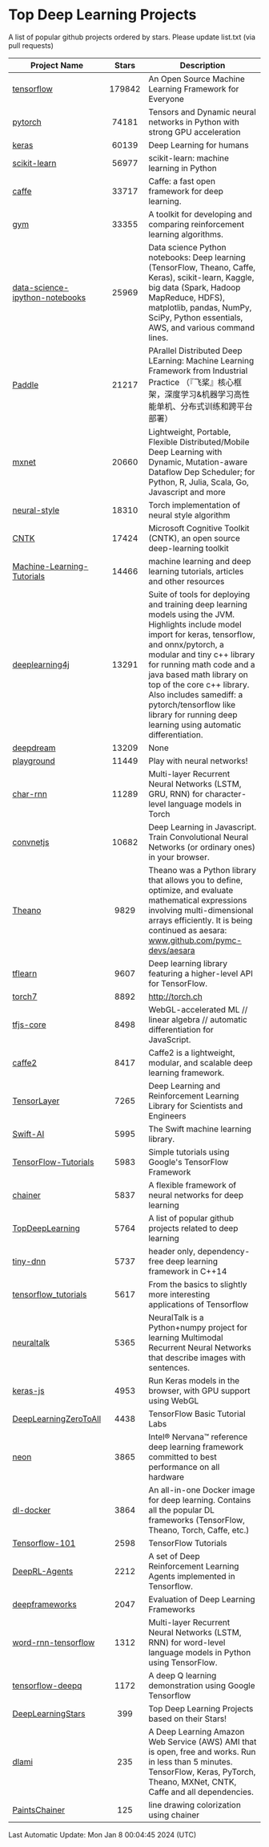 # Top Deep Learning Projects
A list of popular github projects ordered by stars.
Please update list.txt (via pull requests)

|Project Name| Stars | Description |
| ---------- |:-----:| ----------- |
| [tensorflow](https://github.com/tensorflow/tensorflow) | 179842 | An Open Source Machine Learning Framework for Everyone |
| [pytorch](https://github.com/pytorch/pytorch) | 74181 | Tensors and Dynamic neural networks in Python with strong GPU acceleration |
| [keras](https://github.com/keras-team/keras) | 60139 | Deep Learning for humans |
| [scikit-learn](https://github.com/scikit-learn/scikit-learn) | 56977 | scikit-learn: machine learning in Python |
| [caffe](https://github.com/BVLC/caffe) | 33717 | Caffe: a fast open framework for deep learning. |
| [gym](https://github.com/openai/gym) | 33355 | A toolkit for developing and comparing reinforcement learning algorithms. |
| [data-science-ipython-notebooks](https://github.com/donnemartin/data-science-ipython-notebooks) | 25969 | Data science Python notebooks: Deep learning (TensorFlow, Theano, Caffe, Keras), scikit-learn, Kaggle, big data (Spark, Hadoop MapReduce, HDFS), matplotlib, pandas, NumPy, SciPy, Python essentials, AWS, and various command lines. |
| [Paddle](https://github.com/PaddlePaddle/Paddle) | 21217 | PArallel Distributed Deep LEarning: Machine Learning Framework from Industrial Practice （『飞桨』核心框架，深度学习&机器学习高性能单机、分布式训练和跨平台部署） |
| [mxnet](https://github.com/apache/mxnet) | 20660 | Lightweight, Portable, Flexible Distributed/Mobile Deep Learning with Dynamic, Mutation-aware Dataflow Dep Scheduler; for Python, R, Julia, Scala, Go, Javascript and more |
| [neural-style](https://github.com/jcjohnson/neural-style) | 18310 | Torch implementation of neural style algorithm |
| [CNTK](https://github.com/microsoft/CNTK) | 17424 | Microsoft Cognitive Toolkit (CNTK), an open source deep-learning toolkit |
| [Machine-Learning-Tutorials](https://github.com/ujjwalkarn/Machine-Learning-Tutorials) | 14466 | machine learning and deep learning tutorials, articles and other resources  |
| [deeplearning4j](https://github.com/deeplearning4j/deeplearning4j) | 13291 | Suite of tools for deploying and training deep learning models using the JVM. Highlights include model import for keras, tensorflow, and onnx/pytorch, a modular and tiny c++ library for running math code and a java based math library on top of the core c++ library. Also includes samediff: a pytorch/tensorflow like library for running deep learning using automatic differentiation. |
| [deepdream](https://github.com/google/deepdream) | 13209 | None |
| [playground](https://github.com/tensorflow/playground) | 11449 | Play with neural networks! |
| [char-rnn](https://github.com/karpathy/char-rnn) | 11289 | Multi-layer Recurrent Neural Networks (LSTM, GRU, RNN) for character-level language models in Torch |
| [convnetjs](https://github.com/karpathy/convnetjs) | 10682 | Deep Learning in Javascript. Train Convolutional Neural Networks (or ordinary ones) in your browser. |
| [Theano](https://github.com/Theano/Theano) | 9829 | Theano was a Python library that allows you to define, optimize, and evaluate mathematical expressions involving multi-dimensional arrays efficiently. It is being continued as aesara: www.github.com/pymc-devs/aesara |
| [tflearn](https://github.com/tflearn/tflearn) | 9607 | Deep learning library featuring a higher-level API for TensorFlow. |
| [torch7](https://github.com/torch/torch7) | 8892 | http://torch.ch |
| [tfjs-core](https://github.com/tensorflow/tfjs-core) | 8498 | WebGL-accelerated ML // linear algebra // automatic differentiation for JavaScript. |
| [caffe2](https://github.com/facebookarchive/caffe2) | 8417 | Caffe2 is a lightweight, modular, and scalable deep learning framework. |
| [TensorLayer](https://github.com/tensorlayer/TensorLayer) | 7265 | Deep Learning and Reinforcement Learning Library for Scientists and Engineers  |
| [Swift-AI](https://github.com/Swift-AI/Swift-AI) | 5995 | The Swift machine learning library. |
| [TensorFlow-Tutorials](https://github.com/nlintz/TensorFlow-Tutorials) | 5983 | Simple tutorials using Google's TensorFlow Framework |
| [chainer](https://github.com/chainer/chainer) | 5837 | A flexible framework of neural networks for deep learning |
| [TopDeepLearning](https://github.com/aymericdamien/TopDeepLearning) | 5764 | A list of popular github projects related to deep learning |
| [tiny-dnn](https://github.com/tiny-dnn/tiny-dnn) | 5737 | header only, dependency-free deep learning framework in C++14 |
| [tensorflow_tutorials](https://github.com/pkmital/tensorflow_tutorials) | 5617 | From the basics to slightly more interesting applications of Tensorflow |
| [neuraltalk](https://github.com/karpathy/neuraltalk) | 5365 | NeuralTalk is a Python+numpy project for learning Multimodal Recurrent Neural Networks that describe images with sentences. |
| [keras-js](https://github.com/transcranial/keras-js) | 4953 | Run Keras models in the browser, with GPU support using WebGL |
| [DeepLearningZeroToAll](https://github.com/hunkim/DeepLearningZeroToAll) | 4438 | TensorFlow Basic Tutorial Labs |
| [neon](https://github.com/NervanaSystems/neon) | 3865 | Intel® Nervana™ reference deep learning framework committed to best performance on all hardware |
| [dl-docker](https://github.com/floydhub/dl-docker) | 3864 | An all-in-one Docker image for deep learning. Contains all the popular DL frameworks (TensorFlow, Theano, Torch, Caffe, etc.) |
| [Tensorflow-101](https://github.com/sjchoi86/Tensorflow-101) | 2598 | TensorFlow Tutorials |
| [DeepRL-Agents](https://github.com/awjuliani/DeepRL-Agents) | 2212 | A set of Deep Reinforcement Learning Agents implemented in Tensorflow. |
| [deepframeworks](https://github.com/zer0n/deepframeworks) | 2047 | Evaluation of Deep Learning Frameworks |
| [word-rnn-tensorflow](https://github.com/hunkim/word-rnn-tensorflow) | 1312 | Multi-layer Recurrent Neural Networks (LSTM, RNN) for word-level language models in Python using TensorFlow. |
| [tensorflow-deepq](https://github.com/siemanko/tensorflow-deepq) | 1172 | A deep Q learning demonstration using Google Tensorflow |
| [DeepLearningStars](https://github.com/hunkim/DeepLearningStars) | 399 | Top Deep Learning Projects based on their Stars! |
| [dlami](https://github.com/ritchieng/dlami) | 235 | A Deep Learning Amazon Web Service (AWS) AMI that is open, free and works. Run in less than 5 minutes. TensorFlow, Keras, PyTorch, Theano, MXNet, CNTK, Caffe and all dependencies. |
| [PaintsChainer](https://github.com/taizan/PaintsChainer) | 125 | line drawing colorization using chainer |

Last Automatic Update: Mon Jan  8 00:04:45 2024 (UTC)
